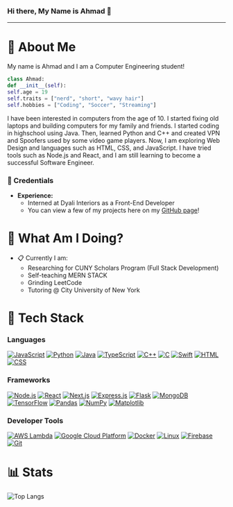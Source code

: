 ### Hi there, My Name is Ahmad 👋

<hr>

# 📮 About Me

My name is Ahmad and I am a Computer Engineering student!

```python
class Ahmad:
def __init__(self):
self.age = 19
self.traits = ["nerd", "short", "wavy hair"]
self.hobbies = ["Coding", "Soccer", "Streaming"]
```

I have been interested in computers from the age of 10. I started fixing old laptops and building computers for my family and friends. I started coding in highschool using Java. Then, learned Python and C++ and created VPN and Spoofers used by some video game players. Now, I am exploring Web Design and languages such as HTML, CSS, and JavaScript. I have tried tools such as Node.js and React, and I am still learning to become a successful Software Engineer.

### 💼 Credentials
- **Experience:**
  - Interned at Dyali Interiors as a Front-End Developer
  - You can view a few of my projects here on my [GitHub page](https://github.com/ahmadbasyouni10)!

# 📍 What Am I Doing?
- 📋 Currently I am:
  - Researching for CUNY Scholars Program (Full Stack Development)
  - Self-teaching MERN STACK
  - Grinding LeetCode
  - Tutoring @ City University of New York

# 🚀 Tech Stack

### Languages
[![JavaScript](https://skillicons.dev/icons?i=js&theme=dark)](https://skillicons.dev) [![Python](https://skillicons.dev/icons?i=python&theme=dark)](https://skillicons.dev) [![Java](https://skillicons.dev/icons?i=java&theme=dark)](https://skillicons.dev) [![TypeScript](https://skillicons.dev/icons?i=ts&theme=dark)](https://skillicons.dev) [![C++](https://skillicons.dev/icons?i=cpp&theme=dark)](https://skillicons.dev) [![C](https://skillicons.dev/icons?i=c&theme=dark)](https://skillicons.dev) [![Swift](https://skillicons.dev/icons?i=swift&theme=dark)](https://skillicons.dev) [![HTML](https://skillicons.dev/icons?i=html&theme=dark)](https://skillicons.dev) [![CSS](https://skillicons.dev/icons?i=css&theme=dark)](https://skillicons.dev)

### Frameworks
[![Node.js](https://skillicons.dev/icons?i=nodejs&theme=dark)](https://skillicons.dev) [![React](https://skillicons.dev/icons?i=react&theme=dark)](https://skillicons.dev) [![Next.js](https://skillicons.dev/icons?i=next&theme=dark)](https://skillicons.dev) [![Express.js](https://skillicons.dev/icons?i=express&theme=dark)](https://skillicons.dev) [![Flask](https://skillicons.dev/icons?i=flask&theme=dark)](https://skillicons.dev) [![MongoDB](https://skillicons.dev/icons?i=mongodb&theme=dark)](https://skillicons.dev)[![TensorFlow](https://skillicons.dev/icons?i=tensorflow&theme=dark)](https://skillicons.dev) [![Pandas](https://skillicons.dev/icons?i=pandas&theme=dark)](https://skillicons.dev) [![NumPy](https://skillicons.dev/icons?i=numpy&theme=dark)](https://skillicons.dev) [![Matplotlib](https://skillicons.dev/icons?i=matplotlib&theme=dark)](https://skillicons.dev)

### Developer Tools
[![AWS Lambda](https://skillicons.dev/icons?i=aws&theme=dark)](https://skillicons.dev) [![Google Cloud Platform](https://skillicons.dev/icons?i=gcp&theme=dark)](https://skillicons.dev) [![Docker](https://skillicons.dev/icons?i=docker&theme=dark)](https://skillicons.dev) [![Linux](https://skillicons.dev/icons?i=linux&theme=dark)](https://skillicons.dev) [![Firebase](https://skillicons.dev/icons?i=firebase&theme=dark)](https://skillicons.dev) [![Git](https://skillicons.dev/icons?i=git&theme=dark)](https://skillicons.dev)




# 📊 Stats
![Top Langs](https://github-readme-stats.vercel.app/api/top-langs/?username=ahmadbasyouni10&layout=compact&exclude_repo=Olympic_Medal_Predictor_ML_Python,Flix-Movie-IOS-App,PROJECT7-IOS101,Tasks-App)
